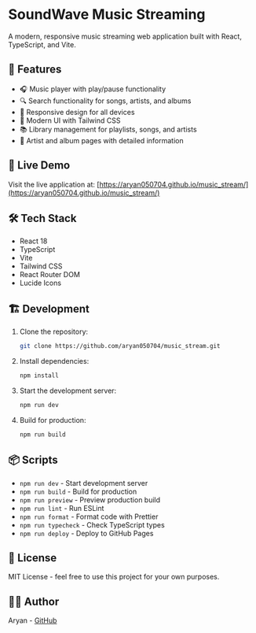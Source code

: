 # SoundWave Music Streaming

A modern, responsive music streaming web application built with React, TypeScript, and Vite.

## 🎵 Features

- 🎧 Music player with play/pause functionality
- 🔍 Search functionality for songs, artists, and albums
- 📱 Responsive design for all devices
- 🎨 Modern UI with Tailwind CSS
- 📚 Library management for playlists, songs, and artists
- 🎼 Artist and album pages with detailed information

## 🚀 Live Demo

Visit the live application at: [https://aryan050704.github.io/music_stream/](https://aryan050704.github.io/music_stream/)

## 🛠️ Tech Stack

- React 18
- TypeScript
- Vite
- Tailwind CSS
- React Router DOM
- Lucide Icons

## 🏗️ Development

1. Clone the repository:
   ```bash
   git clone https://github.com/aryan050704/music_stream.git
   ```

2. Install dependencies:
   ```bash
   npm install
   ```

3. Start the development server:
   ```bash
   npm run dev
   ```

4. Build for production:
   ```bash
   npm run build
   ```

## 📦 Scripts

- `npm run dev` - Start development server
- `npm run build` - Build for production
- `npm run preview` - Preview production build
- `npm run lint` - Run ESLint
- `npm run format` - Format code with Prettier
- `npm run typecheck` - Check TypeScript types
- `npm run deploy` - Deploy to GitHub Pages

## 📝 License

MIT License - feel free to use this project for your own purposes.

## 👨‍💻 Author

Aryan - [GitHub](https://github.com/aryan050704) 